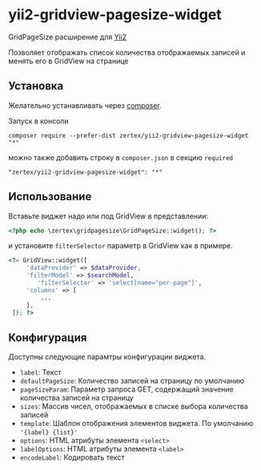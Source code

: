 
yii2-gridview-pagesize-widget
=============================

GridPageSize расширение для [Yii2](https://github.com/yiisoft/yii2)

Позволяет отображать список количества отображаемых записей и менять его в GridView на странице

Установка
---------

Желательно устанавливать через [composer](http://getcomposer.org/download/).

Запуск в консоли

```
composer require --prefer-dist zertex/yii2-gridview-pagesize-widget "*"
```

можно также добавить строку в `composer.json` в секцию `required`

```
"zertex/yii2-gridview-pagesize-widget": "*"
```


Использование
-------------

Вставьте виджет надо или под GridView в представлении:

~~~php
<?php echo \zertex\gridpagesize\GridPageSize::widget(); ?>
~~~

и установите `filterSelector` параметр в GridView как в примере.

~~~php
<?= GridView::widget([
     'dataProvider' => $dataProvider,
     'filterModel' => $searchModel,
		'filterSelector' => 'select[name="per-page"]',
     'columns' => [
         ...
     ],
 ]); ?>
~~~

Конфигурация
------------

Доступны следующие парамтры конфигурации виджета.

- `label`: Текст
- `defaultPageSize`: Количество записей на страницу по умолчанию
- `pageSizeParam`: Параметр запроса GET, содержащий значение количества записей на страницу
- `sizes`: Массив чисел, отображаемых в списке выбора количества записей
- `template`: Шаблон отображения элементов виджета. По умолчанию `'{label} {list}'`
- `options`: HTML атрибуты элемента `<select>`
- `labelOptions`: HTML атрибуты элемента `<label>`
- `encodeLabel`: Кодировать текст